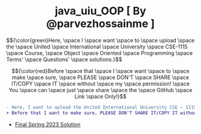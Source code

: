 <h1 align="center" id="title">java_uiu_OOP [ By @parvezhossainme ]</h1>
$${\color{green}Here, \space I \space want \space to \space upload \space the \space United \space International \space University \space CSE-1115 \space Course, \space Object \space Oriented \space Programming \space Terms' \space Questions' \space solutions.}$$

$${\color{red}Before \space that \space I \space want \space to \space make \space sure, \space PLEASE \space DON'T \space SHARE \space IT/COPY  \space  IT \space without \space my \space permission! \space You \space can \space just \space share \space the \space GitHub \space Link  \space Only!}$$

```diff
- Here, I want to upload the United International University CSE — 1115 Course, Object Oriented Programming Terms’ Questions’ solutions.
+ Before that I want to make sure, PLEASE DON'T SHARE IT/COPY IT without my permission! Y ou can just share the GitHub Link Only!
```

* [Final Spring 2023 Solution](https://github.com/parvezhossainme/java_uiu_OOP/blob/OOP_2022/Final%20Spring%202022.md) 
